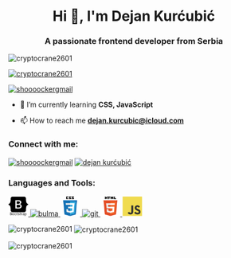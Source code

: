 <h1 align="center">Hi 👋, I'm Dejan Kurćubić</h1>
<h3 align="center">A passionate frontend developer from Serbia</h3>

<p align="left"> <img src="https://komarev.com/ghpvc/?username=cryptocrane2601&label=Profile%20views&color=0e75b6&style=flat" alt="cryptocrane2601" /> </p>

<p align="left"> <a href="https://github.com/ryo-ma/github-profile-trophy"><img src="https://github-profile-trophy.vercel.app/?username=cryptocrane2601" alt="cryptocrane2601" /></a> </p>

<p align="left"> <a href="https://twitter.com/shoooockergmail" target="blank"><img src="https://img.shields.io/twitter/follow/shoooockergmail?logo=twitter&style=for-the-badge" alt="shoooockergmail" /></a> </p>

- 🌱 I’m currently learning **CSS, JavaScript**

- 📫 How to reach me **dejan.kurcubic@icloud.com**

<h3 align="left">Connect with me:</h3>
<p align="left">
<a href="https://twitter.com/shoooockergmail" target="blank"><img align="center" src="https://raw.githubusercontent.com/rahuldkjain/github-profile-readme-generator/master/src/images/icons/Social/twitter.svg" alt="shoooockergmail" height="30" width="40" /></a>
<a href="https://linkedin.com/in/dejan kurćubić" target="blank"><img align="center" src="https://raw.githubusercontent.com/rahuldkjain/github-profile-readme-generator/master/src/images/icons/Social/linked-in-alt.svg" alt="dejan kurćubić" height="30" width="40" /></a>
</p>

<h3 align="left">Languages and Tools:</h3>
<p align="left"> <a href="https://getbootstrap.com" target="_blank" rel="noreferrer"> <img src="https://raw.githubusercontent.com/devicons/devicon/master/icons/bootstrap/bootstrap-plain-wordmark.svg" alt="bootstrap" width="40" height="40"/> </a> <a href="https://bulma.io/" target="_blank" rel="noreferrer"> <img src="https://raw.githubusercontent.com/gilbarbara/logos/804dc257b59e144eaca5bc6ffd16949752c6f789/logos/bulma.svg" alt="bulma" width="40" height="40"/> </a> <a href="https://www.w3schools.com/css/" target="_blank" rel="noreferrer"> <img src="https://raw.githubusercontent.com/devicons/devicon/master/icons/css3/css3-original-wordmark.svg" alt="css3" width="40" height="40"/> </a> <a href="https://git-scm.com/" target="_blank" rel="noreferrer"> <img src="https://www.vectorlogo.zone/logos/git-scm/git-scm-icon.svg" alt="git" width="40" height="40"/> </a> <a href="https://www.w3.org/html/" target="_blank" rel="noreferrer"> <img src="https://raw.githubusercontent.com/devicons/devicon/master/icons/html5/html5-original-wordmark.svg" alt="html5" width="40" height="40"/> </a> <a href="https://developer.mozilla.org/en-US/docs/Web/JavaScript" target="_blank" rel="noreferrer"> <img src="https://raw.githubusercontent.com/devicons/devicon/master/icons/javascript/javascript-original.svg" alt="javascript" width="40" height="40"/> </a> </p>

<p><img align="left" src="https://github-readme-stats.vercel.app/api/top-langs?username=cryptocrane2601&show_icons=true&locale=en&layout=compact" alt="cryptocrane2601" /></p>

<p>&nbsp;<img align="center" src="https://github-readme-stats.vercel.app/api?username=cryptocrane2601&show_icons=true&locale=en" alt="cryptocrane2601" /></p>

<p><img align="center" src="https://github-readme-streak-stats.herokuapp.com/?user=cryptocrane2601&" alt="cryptocrane2601" /></p>
